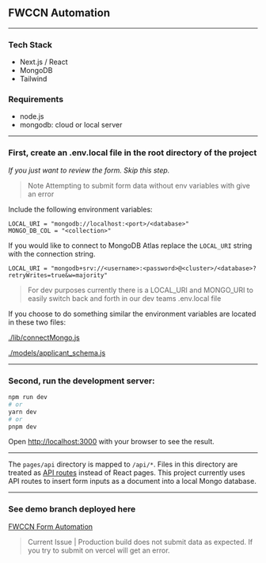 ## FWCCN Automation

---

### Tech Stack
* Next.js / React
* MongoDB
* Tailwind

### Requirements
* node.js
* mongodb: cloud or local server

---

### First, create an .env.local file in the root directory of the project
_If you just want to review the form. Skip this step._ 
>Note Attempting to submit form data without env variables with give an error

Include the following environment variables:
```env
LOCAL_URI = "mongodb://localhost:<port>/<database>"
MONGO_DB_COL = "<collection>"
```

If you would like to connect to MongoDB Atlas replace the ```LOCAL_URI``` string with
the connection string. 
```env
LOCAL_URI = "mongodb+srv://<username>:<password>@<cluster>/<database>?retryWrites=true&w=majority"
```

> For dev purposes currently there is a LOCAL_URI and MONGO_URI to easily switch back and forth in our dev teams .env.local file

If you choose to do something similar the environment variables are located in these two files:

[./lib/connectMongo.js](https://github.com/theGaryLarson/fwccn-automation/blob/demo_branch/lib/connectMongo.js)

[./models/applicant_schema.js](https://github.com/theGaryLarson/fwccn-automation/blob/demo_branch/models/applicant_schema.js)

---

### Second, run the development server:

```bash
npm run dev
# or
yarn dev
# or
pnpm dev
```

Open [http://localhost:3000](http://localhost:3000) with your browser to see the result.

---

The `pages/api` directory is mapped to `/api/*`. Files in this directory are treated as [API routes](https://nextjs.org/docs/api-routes/introduction) instead of React pages.
This project currently uses API routes to insert form inputs as a document into a local Mongo database.

---

### See demo branch deployed here
 [FWCCN Form Automation](https://fwccn-automation-fr1wq3ih7-thegarylarson.vercel.app/)

> Current Issue | Production build does not submit data as expected. If you try to submit on vercel will get an error.
